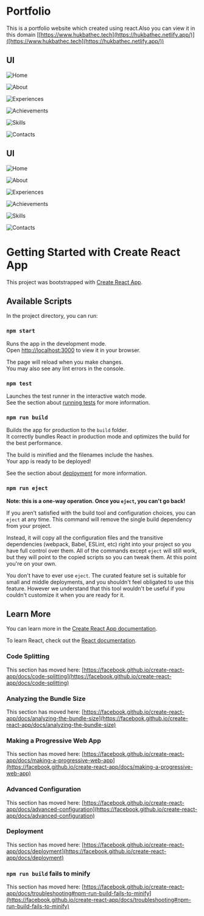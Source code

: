 # Portfolio

This is a portfolio website which created using react.Also you can view it in this domain [[https://www.hukbathec.tech](https://hukbathec.netlify.app/)]([https://www.hukbathec.tech](https://hukbathec.netlify.app/))

## UI

![Home](https://user-images.githubusercontent.com/70440965/205276518-ae5dd5b8-d614-45f0-bcac-a50d925c63bc.jpg)

![About](https://user-images.githubusercontent.com/70440965/205276543-5688a95d-569d-45d4-bfd0-1ed6f86ef585.jpg)

![Experiences](https://user-images.githubusercontent.com/70440965/205276594-4f748c10-159c-423e-b942-b1900a0f9ac8.jpg)

![Achievements](https://user-images.githubusercontent.com/70440965/205276676-9a410295-727c-44b9-8fe3-3a5d5c69de2c.jpg)

![Skills](https://user-images.githubusercontent.com/70440965/205277001-e897b412-6144-44b3-81f6-5c145253a985.jpg)

![Contacts](https://user-images.githubusercontent.com/70440965/205276773-8e1d6f3a-259b-4c53-89b0-0b5fce03bbb2.jpg)

## UI 

![Home](https://user-images.githubusercontent.com/70440965/205276518-ae5dd5b8-d614-45f0-bcac-a50d925c63bc.jpg)

![About](https://user-images.githubusercontent.com/70440965/205276543-5688a95d-569d-45d4-bfd0-1ed6f86ef585.jpg)

![Experiences](https://user-images.githubusercontent.com/70440965/205276594-4f748c10-159c-423e-b942-b1900a0f9ac8.jpg)

![Achievements](https://user-images.githubusercontent.com/70440965/205276676-9a410295-727c-44b9-8fe3-3a5d5c69de2c.jpg)

![Skills](https://user-images.githubusercontent.com/70440965/205277001-e897b412-6144-44b3-81f6-5c145253a985.jpg)

![Contacts](https://user-images.githubusercontent.com/70440965/205276773-8e1d6f3a-259b-4c53-89b0-0b5fce03bbb2.jpg)



# Getting Started with Create React App

This project was bootstrapped with [Create React App](https://github.com/facebook/create-react-app).

## Available Scripts

In the project directory, you can run:

### `npm start`

Runs the app in the development mode.\
Open [http://localhost:3000](http://localhost:3000) to view it in your browser.

The page will reload when you make changes.\
You may also see any lint errors in the console.

### `npm test`

Launches the test runner in the interactive watch mode.\
See the section about [running tests](https://facebook.github.io/create-react-app/docs/running-tests) for more information.

### `npm run build`

Builds the app for production to the `build` folder.\
It correctly bundles React in production mode and optimizes the build for the best performance.

The build is minified and the filenames include the hashes.\
Your app is ready to be deployed!

See the section about [deployment](https://facebook.github.io/create-react-app/docs/deployment) for more information.

### `npm run eject`

**Note: this is a one-way operation. Once you `eject`, you can't go back!**

If you aren't satisfied with the build tool and configuration choices, you can `eject` at any time. This command will remove the single build dependency from your project.

Instead, it will copy all the configuration files and the transitive dependencies (webpack, Babel, ESLint, etc) right into your project so you have full control over them. All of the commands except `eject` will still work, but they will point to the copied scripts so you can tweak them. At this point you're on your own.

You don't have to ever use `eject`. The curated feature set is suitable for small and middle deployments, and you shouldn't feel obligated to use this feature. However we understand that this tool wouldn't be useful if you couldn't customize it when you are ready for it.

## Learn More

You can learn more in the [Create React App documentation](https://facebook.github.io/create-react-app/docs/getting-started).

To learn React, check out the [React documentation](https://reactjs.org/).

### Code Splitting

This section has moved here: [https://facebook.github.io/create-react-app/docs/code-splitting](https://facebook.github.io/create-react-app/docs/code-splitting)

### Analyzing the Bundle Size

This section has moved here: [https://facebook.github.io/create-react-app/docs/analyzing-the-bundle-size](https://facebook.github.io/create-react-app/docs/analyzing-the-bundle-size)

### Making a Progressive Web App

This section has moved here: [https://facebook.github.io/create-react-app/docs/making-a-progressive-web-app](https://facebook.github.io/create-react-app/docs/making-a-progressive-web-app)

### Advanced Configuration

This section has moved here: [https://facebook.github.io/create-react-app/docs/advanced-configuration](https://facebook.github.io/create-react-app/docs/advanced-configuration)

### Deployment

This section has moved here: [https://facebook.github.io/create-react-app/docs/deployment](https://facebook.github.io/create-react-app/docs/deployment)

### `npm run build` fails to minify

This section has moved here: [https://facebook.github.io/create-react-app/docs/troubleshooting#npm-run-build-fails-to-minify](https://facebook.github.io/create-react-app/docs/troubleshooting#npm-run-build-fails-to-minify)

#
